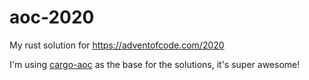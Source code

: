 # aoc-2020

My rust solution for https://adventofcode.com/2020


I'm using [cargo-aoc](https://github.com/gobanos/cargo-aoc) as the base for the solutions, it's super awesome!
